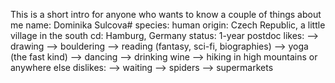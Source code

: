 This is a short intro for anyone who wants to know a couple of things about me 
name: Dominika Sulcova#
species: human
origin: Czech Republic, a little village in the south
cd: Hamburg, Germany
status: 1-year postdoc
likes:
    --> drawing
    --> bouldering
    --> reading (fantasy, sci-fi, biographies)
    --> yoga (the fast kind)
    --> dancing
    --> drinking wine
    --> hiking in high mountains or anywhere else
dislikes:
    --> waiting 
    --> spiders
    --> supermarkets